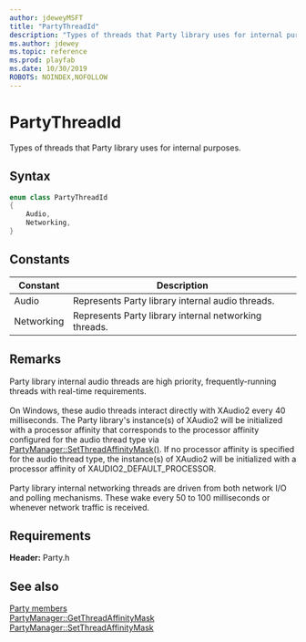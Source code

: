 ```yaml
---
author: jdeweyMSFT
title: "PartyThreadId"
description: "Types of threads that Party library uses for internal purposes."
ms.author: jdewey
ms.topic: reference
ms.prod: playfab
ms.date: 10/30/2019
ROBOTS: NOINDEX,NOFOLLOW
---
```


# PartyThreadId  

Types of threads that Party library uses for internal purposes.    

## Syntax  
  
```cpp
enum class PartyThreadId    
{  
    Audio,  
    Networking,  
}  
```  
  
## Constants  
  
| Constant | Description |
| --- | --- |
| Audio | Represents Party library internal audio threads. |  
| Networking | Represents Party library internal networking threads. |  
  
## Remarks  
  
Party library internal audio threads are high priority, frequently-running threads with real-time requirements. <br /><br /> On Windows, these audio threads interact directly with XAudio2 every 40 milliseconds. The Party library's instance(s) of XAudio2 will be initialized with a processor affinity that corresponds to the processor affinity configured for the audio thread type via [PartyManager::SetThreadAffinityMask()](../classes/PartyManager/methods/partymanager_setthreadaffinitymask.md). If no processor affinity is specified for the audio thread type, the instance(s) of XAudio2 will be initialized with a processor affinity of XAUDIO2_DEFAULT_PROCESSOR.   <br /><br /> Party library internal networking threads are driven from both network I/O and polling mechanisms. These wake every 50 to 100 milliseconds or whenever network traffic is received.
  
## Requirements  
  
**Header:** Party.h
  
## See also  
[Party members](../party_members.md)  
[PartyManager::GetThreadAffinityMask](../classes/PartyManager/methods/partymanager_getthreadaffinitymask.md)  
[PartyManager::SetThreadAffinityMask](../classes/PartyManager/methods/partymanager_setthreadaffinitymask.md)
  
  
